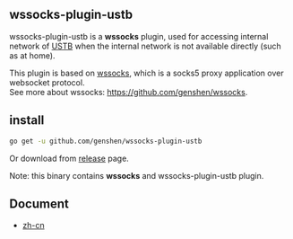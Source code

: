 ## wssocks-plugin-ustb
wssocks-plugin-ustb is a **wssocks** plugin, 
used for accessing internal network of [USTB](http://www.ustb.edu.cn) 
when the internal network is not available directly (such as at home).  

This plugin is based on [wssocks](https://github.com/genshen/wssocks), 
which is a socks5 proxy application over websocket protocol.  
See more about wssocks: https://github.com/genshen/wssocks.

## install
```bash
go get -u github.com/genshen/wssocks-plugin-ustb
```

Or download from [release](https://github.com/genshen/wssocks-plugin-ustb/release) page.

Note: this binary contains **wssocks** and wssocks-plugin-ustb plugin.

## Document
- [zh-cn](docs/zh-cn/README.md)
